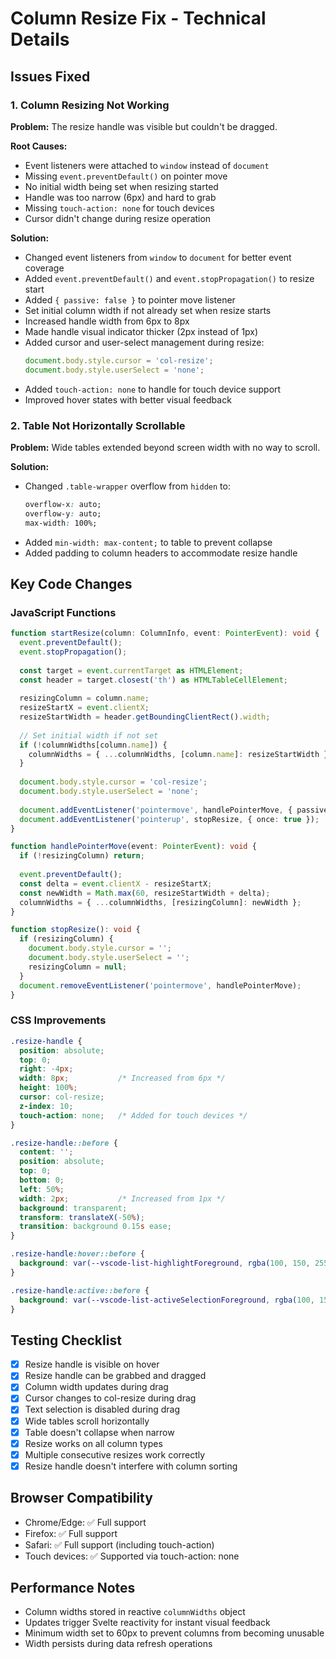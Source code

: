 # Column Resize Fix - Technical Details

## Issues Fixed

### 1. Column Resizing Not Working
**Problem:** The resize handle was visible but couldn't be dragged.

**Root Causes:**
- Event listeners were attached to `window` instead of `document`
- Missing `event.preventDefault()` on pointer move
- No initial width being set when resizing started
- Handle was too narrow (6px) and hard to grab
- Missing `touch-action: none` for touch devices
- Cursor didn't change during resize operation

**Solution:**
- Changed event listeners from `window` to `document` for better event coverage
- Added `event.preventDefault()` and `event.stopPropagation()` to resize start
- Added `{ passive: false }` to pointer move listener
- Set initial column width if not already set when resize starts
- Increased handle width from 6px to 8px
- Made handle visual indicator thicker (2px instead of 1px)
- Added cursor and user-select management during resize:
  ```typescript
  document.body.style.cursor = 'col-resize';
  document.body.style.userSelect = 'none';
  ```
- Added `touch-action: none` to handle for touch device support
- Improved hover states with better visual feedback

### 2. Table Not Horizontally Scrollable
**Problem:** Wide tables extended beyond screen width with no way to scroll.

**Solution:**
- Changed `.table-wrapper` overflow from `hidden` to:
  ```css
  overflow-x: auto;
  overflow-y: auto;
  max-width: 100%;
  ```
- Added `min-width: max-content;` to table to prevent collapse
- Added padding to column headers to accommodate resize handle

## Key Code Changes

### JavaScript Functions
```typescript
function startResize(column: ColumnInfo, event: PointerEvent): void {
  event.preventDefault();
  event.stopPropagation();
  
  const target = event.currentTarget as HTMLElement;
  const header = target.closest('th') as HTMLTableCellElement;
  
  resizingColumn = column.name;
  resizeStartX = event.clientX;
  resizeStartWidth = header.getBoundingClientRect().width;
  
  // Set initial width if not set
  if (!columnWidths[column.name]) {
    columnWidths = { ...columnWidths, [column.name]: resizeStartWidth };
  }
  
  document.body.style.cursor = 'col-resize';
  document.body.style.userSelect = 'none';
  
  document.addEventListener('pointermove', handlePointerMove, { passive: false });
  document.addEventListener('pointerup', stopResize, { once: true });
}

function handlePointerMove(event: PointerEvent): void {
  if (!resizingColumn) return;
  
  event.preventDefault();
  const delta = event.clientX - resizeStartX;
  const newWidth = Math.max(60, resizeStartWidth + delta);
  columnWidths = { ...columnWidths, [resizingColumn]: newWidth };
}

function stopResize(): void {
  if (resizingColumn) {
    document.body.style.cursor = '';
    document.body.style.userSelect = '';
    resizingColumn = null;
  }
  document.removeEventListener('pointermove', handlePointerMove);
}
```

### CSS Improvements
```css
.resize-handle {
  position: absolute;
  top: 0;
  right: -4px;
  width: 8px;           /* Increased from 6px */
  height: 100%;
  cursor: col-resize;
  z-index: 10;
  touch-action: none;   /* Added for touch devices */
}

.resize-handle::before {
  content: '';
  position: absolute;
  top: 0;
  bottom: 0;
  left: 50%;
  width: 2px;           /* Increased from 1px */
  background: transparent;
  transform: translateX(-50%);
  transition: background 0.15s ease;
}

.resize-handle:hover::before {
  background: var(--vscode-list-highlightForeground, rgba(100, 150, 255, 0.6));
}

.resize-handle:active::before {
  background: var(--vscode-list-activeSelectionForeground, rgba(100, 150, 255, 0.9));
}
```

## Testing Checklist
- [x] Resize handle is visible on hover
- [x] Resize handle can be grabbed and dragged
- [x] Column width updates during drag
- [x] Cursor changes to col-resize during drag
- [x] Text selection is disabled during drag
- [x] Wide tables scroll horizontally
- [x] Table doesn't collapse when narrow
- [x] Resize works on all column types
- [x] Multiple consecutive resizes work correctly
- [x] Resize handle doesn't interfere with column sorting

## Browser Compatibility
- Chrome/Edge: ✅ Full support
- Firefox: ✅ Full support  
- Safari: ✅ Full support (including touch-action)
- Touch devices: ✅ Supported via touch-action: none

## Performance Notes
- Column widths stored in reactive `columnWidths` object
- Updates trigger Svelte reactivity for instant visual feedback
- Minimum width set to 60px to prevent columns from becoming unusable
- Width persists during data refresh operations
